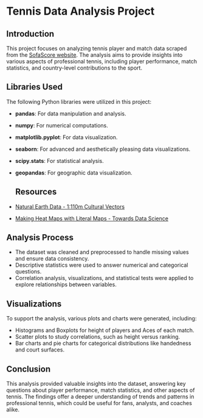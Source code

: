 # **Tennis Data Analysis Project**

## **Introduction**
This project focuses on analyzing tennis player and match data scraped from the [SofaScore website](https://www.sofascore.com/). The analysis aims to provide insights into various aspects of professional tennis, including player performance, match statistics, and country-level contributions to the sport.

## **Libraries Used**
The following Python libraries were utilized in this project:
- **pandas**: For data manipulation and analysis.
- **numpy**: For numerical computations.
- **matplotlib.pyplot**: For data visualization.
- **seaborn**: For advanced and aesthetically pleasing data visualizations.
- **scipy.stats**: For statistical analysis.
- **geopandas**: For geographic data visualization.

    ## **Resources**

- [Natural Earth Data - 1:110m Cultural Vectors](https://www.naturalearthdata.com/downloads/110m-cultural-vectors/)
- [Making Heat Maps with Literal Maps - Towards Data Science](https://towardsdatascience.com/making-heat-maps-with-literal-maps-how-to-use-python-to-construct-a-chloropleth-6b65e4e33905)



## **Analysis Process**
- The dataset was cleaned and preprocessed to handle missing values and ensure data consistency.
- Descriptive statistics were used to answer numerical and categorical questions.
- Correlation analysis, visualizations, and statistical tests were applied to explore relationships between variables.

## **Visualizations**
To support the analysis, various plots and charts were generated, including:
- Histograms and Boxplots for height of players and Aces of each match.
- Scatter plots to study correlations, such as height versus ranking.
- Bar charts and pie charts for categorical distributions like handedness and court surfaces.

## **Conclusion**
This analysis provided valuable insights into the dataset, answering key questions about player performance, match statistics, and other aspects of tennis. The findings offer a deeper understanding of trends and patterns in professional tennis, which could be useful for fans, analysts, and coaches alike.
